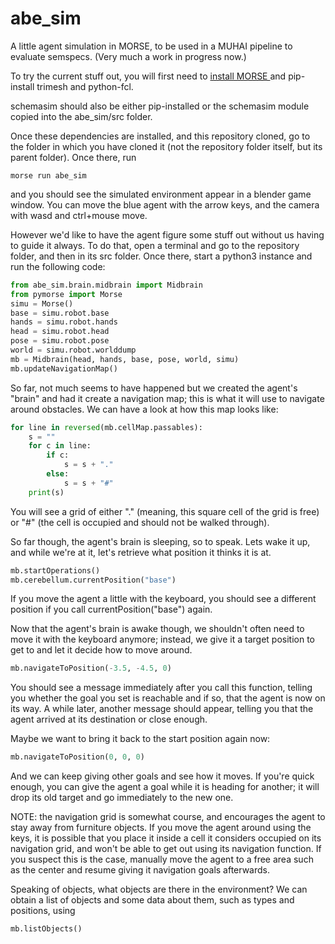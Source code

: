 # abe_sim
A little agent simulation in MORSE, to be used in a MUHAI pipeline to evaluate semspecs. (Very much a work in progress now.)

To try the current stuff out, you will first need to [install MORSE ](https://www.openrobots.org/morse/doc/stable/user/installation.html) and pip-install trimesh and python-fcl.

schemasim should also be either pip-installed or the schemasim module copied into the abe_sim/src folder.

Once these dependencies are installed, and this repository cloned, go to the folder in which you have cloned it (not the repository folder itself, but its parent folder). Once there, run

```
morse run abe_sim
```

and you should see the simulated environment appear in a blender game window. You can move the blue agent with the arrow keys, and the camera with wasd and ctrl+mouse move.

However we'd like to have the agent figure some stuff out without us having to guide it always. To do that, open a terminal and go to the repository folder, and then in its src folder. Once there, start a python3 instance and run the following code:

```python
from abe_sim.brain.midbrain import Midbrain
from pymorse import Morse
simu = Morse()
base = simu.robot.base
hands = simu.robot.hands
head = simu.robot.head
pose = simu.robot.pose
world = simu.robot.worlddump
mb = Midbrain(head, hands, base, pose, world, simu)
mb.updateNavigationMap()
```

So far, not much seems to have happened but we created the agent's "brain" and had it create a navigation map; this is what it will use to navigate around obstacles. We can have a look at how this map looks like:

```python
for line in reversed(mb.cellMap.passables):
    s = ""
    for c in line:
        if c:
            s = s + "."
        else:
            s = s + "#"
    print(s)
```

You will see a grid of either "." (meaning, this square cell of the grid is free) or "#" (the cell is occupied and should not be walked through).

So far though, the agent's brain is sleeping, so to speak. Lets wake it up, and while we're at it, let's retrieve what position it thinks it is at.

```python
mb.startOperations()
mb.cerebellum.currentPosition("base")
```

If you move the agent a little with the keyboard, you should see a different position if you call currentPosition("base") again.

Now that the agent's brain is awake though, we shouldn't often need to move it with the keyboard anymore; instead, we give it a target position to get to and let it decide how to move around.

```python
mb.navigateToPosition(-3.5, -4.5, 0)
```

You should see a message immediately after you call this function, telling you whether the goal you set is reachable and if so, that the agent is now on its way. A while later, another message should appear, telling you that the agent arrived at its destination or close enough.

Maybe we want to bring it back to the start position again now:

```python
mb.navigateToPosition(0, 0, 0)
```

And we can keep giving other goals and see how it moves. If you're quick enough, you can give the agent a goal while it is heading for another; it will drop its old target and go immediately to the new one.

NOTE: the navigation grid is somewhat course, and encourages the agent to stay away from furniture objects. If you move the agent around using the keys, it is possible that you place it inside a cell it considers occupied on its navigation grid, and won't be able to get out using its navigation function. If you suspect this is the case, manually move the agent to a free area such as the center and resume giving it navigation goals afterwards.

Speaking of objects, what objects are there in the environment? We can obtain a list of objects and some data about them, such as types and positions, using

```python
mb.listObjects()
```

